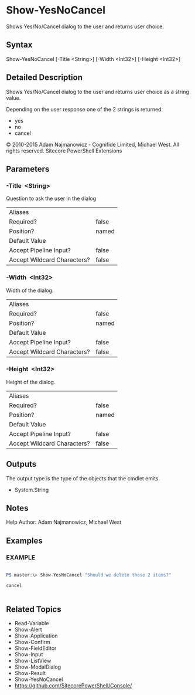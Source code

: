 # Show-YesNoCancel 
 
Shows Yes/No/Cancel dialog to the user and returns user choice. 
 
## Syntax 
 
Show-YesNoCancel [-Title &lt;String&gt;] [-Width &lt;Int32&gt;] [-Height &lt;Int32&gt;] 
 
 
## Detailed Description 
 
Shows Yes/No/Cancel dialog to the user and returns user choice as a string value.

Depending on the user response one of the 2 strings is returned:
- yes
- no
- cancel 
 
© 2010-2015 Adam Najmanowicz - Cognifide Limited, Michael West. All rights reserved. Sitecore PowerShell Extensions 
 
## Parameters 
 
### -Title&nbsp; &lt;String&gt; 
 
Question to ask the user in the dialog 
 
<table>
    <thead></thead>
    <tbody>
        <tr>
            <td>Aliases</td>
            <td></td>
        </tr>
        <tr>
            <td>Required?</td>
            <td>false</td>
        </tr>
        <tr>
            <td>Position?</td>
            <td>named</td>
        </tr>
        <tr>
            <td>Default Value</td>
            <td></td>
        </tr>
        <tr>
            <td>Accept Pipeline Input?</td>
            <td>false</td>
        </tr>
        <tr>
            <td>Accept Wildcard Characters?</td>
            <td>false</td>
        </tr>
    </tbody>
</table> 
 
### -Width&nbsp; &lt;Int32&gt; 
 
Width of the dialog. 
 
<table>
    <thead></thead>
    <tbody>
        <tr>
            <td>Aliases</td>
            <td></td>
        </tr>
        <tr>
            <td>Required?</td>
            <td>false</td>
        </tr>
        <tr>
            <td>Position?</td>
            <td>named</td>
        </tr>
        <tr>
            <td>Default Value</td>
            <td></td>
        </tr>
        <tr>
            <td>Accept Pipeline Input?</td>
            <td>false</td>
        </tr>
        <tr>
            <td>Accept Wildcard Characters?</td>
            <td>false</td>
        </tr>
    </tbody>
</table> 
 
### -Height&nbsp; &lt;Int32&gt; 
 
Height of the dialog. 
 
<table>
    <thead></thead>
    <tbody>
        <tr>
            <td>Aliases</td>
            <td></td>
        </tr>
        <tr>
            <td>Required?</td>
            <td>false</td>
        </tr>
        <tr>
            <td>Position?</td>
            <td>named</td>
        </tr>
        <tr>
            <td>Default Value</td>
            <td></td>
        </tr>
        <tr>
            <td>Accept Pipeline Input?</td>
            <td>false</td>
        </tr>
        <tr>
            <td>Accept Wildcard Characters?</td>
            <td>false</td>
        </tr>
    </tbody>
</table> 
 
## Outputs 
 
The output type is the type of the objects that the cmdlet emits. 
 
* System.String 
 
## Notes 
 
Help Author: Adam Najmanowicz, Michael West 
 
## Examples 
 
### EXAMPLE 
 
 
 
```powershell   
 
PS master:\> Show-YesNoCancel "Should we delete those 2 items?"

cancel 
 
``` 
 
## Related Topics 
 
* Read-Variable* Show-Alert* Show-Application* Show-Confirm* Show-FieldEditor* Show-Input* Show-ListView* Show-ModalDialog* Show-Result* Show-YesNoCancel* <a href='https://github.com/SitecorePowerShell/Console/' target='_blank'>https://github.com/SitecorePowerShell/Console/</a><br/>
